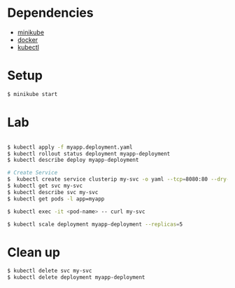# Dependencies

- [minikube](https://minikube.sigs.k8s.io/docs/start/?arch=%2Flinux%2Fx86-64%2Fstable%2Fbinary+download#Ingress)
- [docker](https://docs.docker.com/engine/install/ubuntu/)
- [kubectl](https://kubernetes.io/docs/tasks/tools/install-kubectl-linux/)

# Setup

```sh
$ minikube start
```

# Lab

```sh

$ kubectl apply -f myapp.deployment.yaml
$ kubectl rollout status deployment myapp-deployment
$ kubectl describe deploy myapp-deployment

# Create Service
$  kubectl create service clusterip my-svc -o yaml --tcp=8080:80 --dry-run=client | kubectl set selector --local 'app=myapp' -f - -o yaml | kubectl create -f -
$ kubectl get svc my-svc
$ kubectl describe svc my-svc
$ kubectl get pods -l app=myapp

$ kubectl exec -it <pod-name> -- curl my-svc

$ kubectl scale deployment myapp-deployment --replicas=5
```

# Clean up

```sh
$ kubectl delete svc my-svc
$ kubectl delete deployment myapp-deployment
```